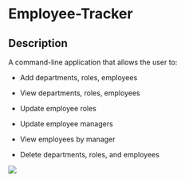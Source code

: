 # Employee-Tracker
## Description
A command-line application that allows the user to:

  * Add departments, roles, employees

  * View departments, roles, employees

  * Update employee roles
  
  * Update employee managers

  * View employees by manager

  * Delete departments, roles, and employees
  
  ![](employee-tracker.gif)
